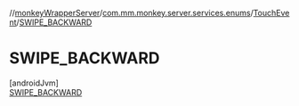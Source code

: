 //[monkeyWrapperServer](../../../../index.md)/[com.mm.monkey.server.services.enums](../../index.md)/[TouchEvent](../index.md)/[SWIPE_BACKWARD](index.md)

# SWIPE_BACKWARD

[androidJvm]\
[SWIPE_BACKWARD](index.md)